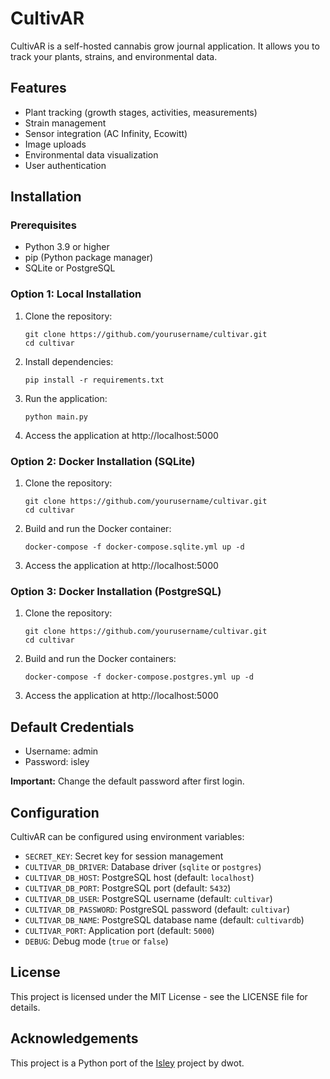 # CultivAR

CultivAR is a self-hosted cannabis grow journal application. It allows you to track your plants, strains, and environmental data.

## Features

- Plant tracking (growth stages, activities, measurements)
- Strain management
- Sensor integration (AC Infinity, Ecowitt)
- Image uploads
- Environmental data visualization
- User authentication

## Installation

### Prerequisites

- Python 3.9 or higher
- pip (Python package manager)
- SQLite or PostgreSQL

### Option 1: Local Installation

1. Clone the repository:
   ```
   git clone https://github.com/yourusername/cultivar.git
   cd cultivar
   ```

2. Install dependencies:
   ```
   pip install -r requirements.txt
   ```

3. Run the application:
   ```
   python main.py
   ```

4. Access the application at http://localhost:5000

### Option 2: Docker Installation (SQLite)

1. Clone the repository:
   ```
   git clone https://github.com/yourusername/cultivar.git
   cd cultivar
   ```

2. Build and run the Docker container:
   ```
   docker-compose -f docker-compose.sqlite.yml up -d
   ```

3. Access the application at http://localhost:5000

### Option 3: Docker Installation (PostgreSQL)

1. Clone the repository:
   ```
   git clone https://github.com/yourusername/cultivar.git
   cd cultivar
   ```

2. Build and run the Docker containers:
   ```
   docker-compose -f docker-compose.postgres.yml up -d
   ```

3. Access the application at http://localhost:5000

## Default Credentials

- Username: admin
- Password: isley

**Important:** Change the default password after first login.

## Configuration

CultivAR can be configured using environment variables:

- `SECRET_KEY`: Secret key for session management
- `CULTIVAR_DB_DRIVER`: Database driver (`sqlite` or `postgres`)
- `CULTIVAR_DB_HOST`: PostgreSQL host (default: `localhost`)
- `CULTIVAR_DB_PORT`: PostgreSQL port (default: `5432`)
- `CULTIVAR_DB_USER`: PostgreSQL username (default: `cultivar`)
- `CULTIVAR_DB_PASSWORD`: PostgreSQL password (default: `cultivar`)
- `CULTIVAR_DB_NAME`: PostgreSQL database name (default: `cultivardb`)
- `CULTIVAR_PORT`: Application port (default: `5000`)
- `DEBUG`: Debug mode (`true` or `false`)

## License

This project is licensed under the MIT License - see the LICENSE file for details.

## Acknowledgements

This project is a Python port of the [Isley](https://github.com/dwot/isley) project by dwot.
